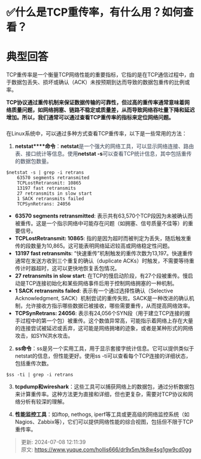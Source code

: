 # ✅什么是TCP重传率，有什么用？如何查看？

# 典型回答


TCP重传率是一个衡量TCP网络性能的重要指标，它指的是在TCP通信过程中，由于数据包丢失、损坏或确认（ACK）未按预期到达而导致的数据包重传的比例或率。



**TCP协议通过重传机制来保证数据传输的可靠性，但过高的重传率通常意味着网络质量问题，如网络拥塞、链路不稳定或质量差，从而导致网络吞吐量下降和延迟增加。所以，我们通常可以通过查看TCP重传率的指标来定位网络问题。**

### 
在Linux系统中，可以通过多种方式查看TCP重传率，以下是一些常用的方法：



1. **netstat****命令**<font style="color:rgb(55, 65, 81);">：</font>**netstat**<font style="color:rgb(55, 65, 81);">是一个强大的网络工具，可以显示网络连接、路由表、接口统计等信息。使用</font>**netstat -s**<font style="color:rgb(55, 65, 81);">可以查看TCP统计信息，其中包括重传的数据包数量。</font>



```plain
$netstat -s | grep -i retrans
    63570 segments retransmited
    TCPLostRetransmit: 10865
    13197 fast retransmits
    27 retransmits in slow start
    1 SACK retransmits failed
    TCPSynRetrans: 24056
```



+ **63570 segments retransmitted**: 表示共有63,570个TCP段因为未被确认而被重传。这是一个指示网络中可能存在问题（如拥塞、信号质量不佳等）的重要信号。
+ **TCPLostRetransmit: 10865**: 指的是因为超时而被判定为丢失，随后触发重传的段数量为10,865。这可能表明网络延迟较高或网络稳定性问题。
+ **13197 fast retransmits**: “快速重传”机制触发的重传次数为13,197。快速重传通常在发送方收到三个重复的确认（duplicate ACKs）时触发，不需要等待重传计时器超时，这可以更快地恢复丢包情况。
+ **27 retransmits in slow start**: 在TCP的慢启动阶段，有27个段被重传。慢启动是TCP连接初始化和某些网络事件后用于控制网络拥塞的一种机制。
+ **1 SACK retransmits failed**: 表示有一个通过选择性确认（Selective Acknowledgment, SACK）机制尝试的重传失败。SACK是一种改进的确认机制，允许接收方指示哪些数据已被接收，哪些需要重传，从而提高网络效率。
+ **TCPSynRetrans: 24056**: 表示有24,056个SYN段（用于建立TCP连接的握手过程中的第一个包）被重传。这个数值异常高，可能指示着网络上存在大量的连接尝试被延迟或丢弃，这可能是网络拥堵的迹象，或者是某种形式的网络攻击，如SYN洪水攻击。



2. **ss命令**：ss是另一个实用工具，用于显示套接字统计信息。它可以提供类似于netstat的信息，但性能更好。使用ss -ti可以查看每个TCP连接的详细状态，包括重传次数。



```plain
$ss -ti | grep -i retrans
```



3. **tcpdump和wireshark**：这些工具可以捕获网络上的数据包，通过分析数据包来计算重传率。这种方法更为直接和详细，但也更复杂，需要对TCP协议和网络分析有较深的理解。



4. **性能监控工具**：如iftop, nethogs, iperf等工具或更高级的网络监控系统（如Nagios、Zabbix等），它们可以提供网络性能的综合视图，包括但不限于TCP重传率。

  




> 更新: 2024-07-08 12:11:39  
> 原文: <https://www.yuque.com/hollis666/dr9x5m/tk8w4sg1gw9cd0gg>